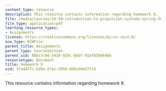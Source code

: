 ```yaml
---
content_type: resource
description: This resource contains information regarding homework 9.
file: /media/courses/16-50-introduction-to-propulsion-systems-spring-2012/3fa4d77cb2be27ec2956dd6cb9e377c4_MIT16_50S12_hw9.pdf
file_type: application/pdf
learning_resource_types:
- Assignments
license: https://creativecommons.org/licenses/by-nc-sa/4.0/
ocw_type: OCWFile
parent_title: Assignments
parent_type: CourseSection
parent_uid: 88bc7c0d-5439-928c-8dbf-91ef03b66406
resourcetype: Document
title: Homework 9
uid: 3fa4d77c-b2be-27ec-2956-dd6cb9e377c4
---
```

This resource contains information regarding homework 9.
